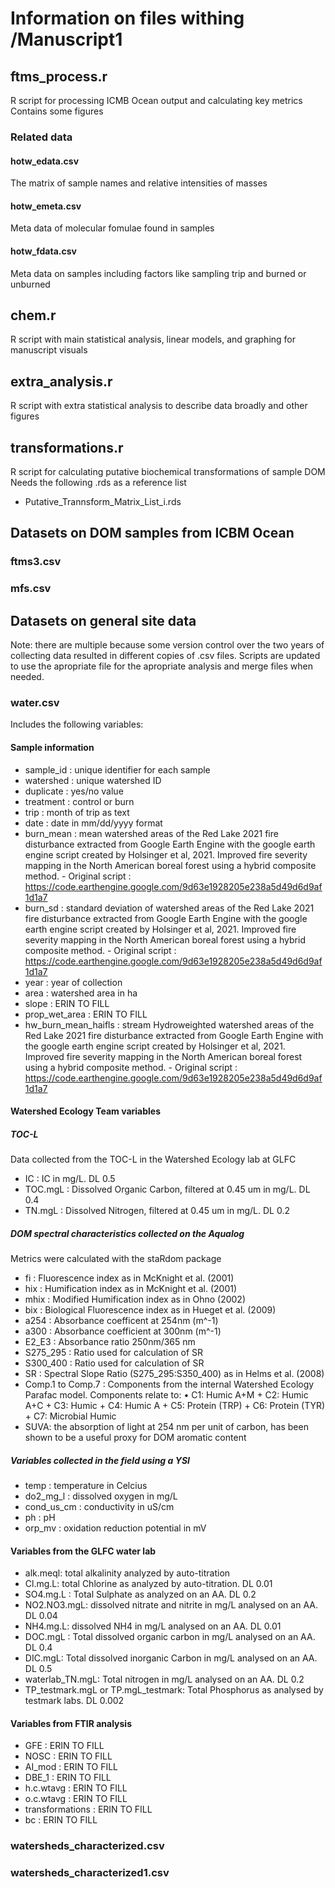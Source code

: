 # Information on files withing /Manuscript1

## ftms_process.r
R script for processing ICMB Ocean output and calculating key metrics
Contains some figures
### Related data
#### hotw_edata.csv
The matrix of sample names and relative intensities of masses
#### hotw_emeta.csv
Meta data of molecular fomulae found in samples
#### hotw_fdata.csv
Meta data on samples including factors like sampling trip and burned or unburned

## chem.r
R script with main statistical analysis, linear models, and graphing for manuscript visuals

## extra_analysis.r
R script with extra statistical analysis to describe data broadly and other figures

## transformations.r
R script for calculating putative biochemical transformations of sample DOM
Needs the following .rds as a reference list
  - Putative_Trannsform_Matrix_List_i.rds

## Datasets on DOM samples from ICBM Ocean
### ftms3.csv
### mfs.csv

## Datasets on general site data
Note: there are multiple because some version control over the two years of collecting data resulted in different copies of .csv files. Scripts are updated to use the apropriate file for the apropriate analysis and merge files when needed.

### water.csv
Includes the following variables:
#### Sample information
- sample_id : unique identifier for each sample
- watershed : unique watershed ID
- duplicate : yes/no value
- treatment : control or burn
- trip : month of trip as text
- date : date in mm/dd/yyyy format
- burn_mean : mean watershed areas of the Red Lake 2021 fire disturbance extracted from Google Earth Engine with the google earth engine script created by Holsinger et al, 2021. Improved fire severity mapping in the North American boreal forest using a hybrid composite method. - Original script : https://code.earthengine.google.com/9d63e1928205e238a5d49d6d9af1d1a7
- burn_sd : standard deviation of  watershed areas of the Red Lake 2021 fire disturbance extracted from Google Earth Engine with the google earth engine script created by Holsinger et al, 2021. Improved fire severity mapping in the North American boreal forest using a hybrid composite method. - Original script : https://code.earthengine.google.com/9d63e1928205e238a5d49d6d9af1d1a7
- year : year of collection
- area : watershed area in ha
- slope : ERIN TO FILL
- prop_wet_area  : ERIN TO FILL
- hw_burn_mean_haifls : stream Hydroweighted watershed areas of the Red Lake 2021 fire disturbance extracted from Google Earth Engine with the google earth engine script created by Holsinger et al, 2021. Improved fire severity mapping in the North American boreal forest using a hybrid composite method. - Original script : https://code.earthengine.google.com/9d63e1928205e238a5d49d6d9af1d1a7
#### Watershed Ecology Team variables
##### TOC-L
Data collected from the TOC-L in the Watershed Ecology lab at GLFC
- IC : IC  in mg/L. DL 0.5
- TOC.mgL : Dissolved Organic Carbon, filtered at 0.45 um in mg/L. DL 0.4
- TN.mgL : Dissolved Nitrogen, filtered at 0.45 um in mg/L. DL 0.2
##### DOM spectral characteristics collected on the Aqualog
Metrics were calculated with the staRdom package
- fi : Fluorescence index as in McKnight et al. (2001)
- hix : Humification index as in McKnight et al. (2001)
- mhix : Modified Humification index as in Ohno (2002)
- bix : Biological Fluorescence index as in Hueget et al. (2009)
- a254 : Absorbance coefficent at 254nm (m^-1)
- a300 : Absorbance coefficient at 300nm (m^-1)
- E2_E3 : Absorbance ratio 250nm/365 nm
- S275_295 : Ratio used for calculation of SR
- S300_400 : Ratio used for calculation of SR
- SR : Spectral Slope Ratio (S275_295:S350_400) as in Helms et al. (2008)
- Comp.1 to Comp.7 : Components from the internal Watershed Ecology Parafac model.
        Components relate to: •	C1: Humic A+M
        + C2: Humic A+C
        + C3: Humic
        + C4: Humic A
        + C5: Protein (TRP)
        + C6: Protein (TYR)
        + C7: Microbial Humic
- SUVA: the absorption of light at 254 nm per unit of carbon, has been shown to be a useful proxy for DOM aromatic content
##### Variables collected in the field using a YSI
- temp : temperature in Celcius
- do2_mg_l : dissolved oxygen in mg/L
- cond_us_cm : conductivity in uS/cm
- ph : pH
- orp_mv : oxidation reduction potential in mV
#### Variables from the GLFC water lab
- alk.meql: total alkalinity analyzed by auto-titration
- Cl.mg.L: total Chlorine as analyzed by auto-titration. DL 0.01
- SO4.mg.L : Total Sulphate as analyzed on an AA. DL 0.2
- NO2.NO3.mgL: dissolved nitrate and nitrite in mg/L analysed on an AA. DL 0.04
- NH4.mg.L: dissolved NH4 in mg/L analysed on an AA. DL 0.01
- DOC.mgL : Total dissolved organic carbon in mg/L analysed on an AA. DL 0.4
- DIC.mgL: Total dissolved inorganic Carbon in mg/L analysed on an AA. DL 0.5
- waterlab_TN.mgL: Total nitrogen in mg/L analysed on an AA. DL 0.2
- TP_testmark.mgL or TP.mgL_testmark: Total Phosphorus as analysed by testmark labs. DL 0.002
#### Variables from FTIR analysis
- GFE : ERIN TO FILL
- NOSC : ERIN TO FILL
- AI_mod : ERIN TO FILL
- DBE_1 : ERIN TO FILL
- h.c.wtavg : ERIN TO FILL
- o.c.wtavg : ERIN TO FILL
- transformations : ERIN TO FILL
- bc : ERIN TO FILL
  
### watersheds_characterized.csv
### watersheds_characterized1.csv 

